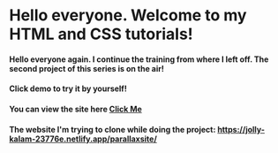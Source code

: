 # Hello everyone. Welcome to my HTML and CSS tutorials!
#### Hello everyone again. I continue the training from where I left off. The second project of this series is on the air!

#### Click demo to try it by yourself!

#### You can view the site here [Click Me](https://html-and-css-training-2.netlify.app/)

#### The website I'm trying to clone while doing the project: https://jolly-kalam-23776e.netlify.app/parallaxsite/

